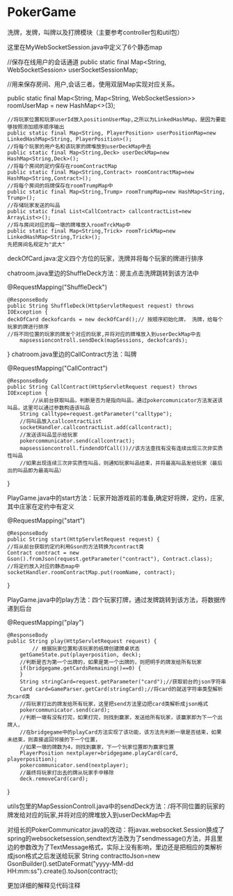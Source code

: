 # PokerGame
洗牌，发牌，叫牌以及打牌模块（主要参考controller包和util包）

这里在MyWebSocketSession.java中定义了6个静态map
   
   //保存在线用户的会话通道
   public static final Map<String, WebSocketSession> userSocketSessionMap;
  
  //用来保存房间、用户,会话三者。使用双层Map实现对应关系。
   
   public  static final Map<String, Map<String, WebSocketSession>> roomUserMap = new HashMap<>(3);
    
    //将玩家位置和玩家userId放入positionUserMap,之所以为LinkedHashMap，是因为要能够按照添加顺序顺序输出
    public static final Map<String, PlayerPosition> userPositionMap=new LinkedHashMap<String, PlayerPosition>();
    //将每个玩家的用户名和该玩家的牌堆放到userDeckMap中去
    public static final Map<String,Deck> userDeckMap=new HashMap<String,Deck>();   
    //将每个房间的定约保存在roomContractMap
    public static final Map<String,Contract> roomContractMap=new HashMap<String,Contract>();
    //将每个房间的将牌保存在roomTrumpMap中
    public static final Map<String,Trump> roomTrumpMap=new HashMap<String, Trump>();
    //存储玩家发送的叫品
    public static final List<CallContract> callcontractList=new ArrayList<>();
    //将与房间对应的每一墩的牌堆放入roomTrckMap中
    public static final Map<String,Trick> roomTrickMap=new LinkedHashMap<String,Trick>(); 
    先把房间名规定为"武大"
    
deckOfCard.java:定义四个方位的玩家，洗牌并将每个玩家的牌进行排序
 
chatroom.java里边的ShuffleDeck方法：房主点击洗牌跳转到该方法中
 
 @RequestMapping("ShuffleDeck")
	
	@ResponseBody
	public String ShuffleDeck(HttpServletRequest request) throws IOException {
	deckOfCard deckofcards = new deckOfCard();// 按顺序初始化牌， 洗牌，给每个玩家的牌进行排序
	//将不同位置的玩家的牌发个对应的玩家,并将对应的牌堆放入到userDeckMap中去
        mapsessioncontroll.sendDeck(mapSessions, deckofcards);
   
  }
chatroom.java里边的CallContract方法：叫牌
 
 @RequestMapping("CallContract")
	
	@ResponseBody
	public String CallContract(HttpServletRequest request) throws IOException {
	        //从前台获取叫品，判断是否为是指向叫品，通过pokercomunicator方法发送该叫品，这里可以通过参数构造该叫品
		String calltype=request.getParameter("calltype");
		//将叫品放入callcontractList
		socketHandler.callcontractList.add(callcontract);
		//发送该叫品显示给玩家
		pokercommunicator.send(callcontract);
		mapsessioncontroll.findendOfCall())//该方法查找有没有连续出现三次非实质性叫品
		//如果出现连续三次非实质性叫品，则通知玩家叫品结束，并将最高叫品发给玩家（最后出的叫品即为最高叫品）
   
  }

PlayGame.java中的start方法：玩家开始游戏前的准备,确定好将牌，定约，庄家,其中庄家在定约中有定义
 
 @RequestMapping("start")
	
	@ResponseBody
	public String start(HttpServletRequest request) {
	//将从前台获取的定约利用Gson的方法转换为contract类
	Contract contract = new Gson().fromJson(request.getParameter("contract"), Contract.class);
	//将定约放入对应的静态map中
	socketHandler.roomContractMap.put(roomName, contract);
  
  }
  
PlayGame.java中的play方法：四个玩家打牌，通过发牌跳转到该方法，将数据传递到后台
  
  @RequestMapping("play")
	
	@ResponseBody
	public String play(HttpServletRequest request) {
	        // 根据玩家位置和该玩家的纸牌创建牌桌状态
		getGameState.put(playerposition, deck);
		//判断是否为第一个出牌的，如果是第一个出牌的，则把明手的牌发给所有玩家
		if(bridgegame.getCardsRemaining()==0) {
		}
		String stringCard=request.getParameter("card");//获取前台的json字符串
		Card card=GameParser.getCard(stringCard);//将card的就送字符串类型解析为card类
		//将玩家打出的牌发给所有玩家，这里把send方法里边把card类解析成json格式
		pokercommunicator.send(card);
		//判断一墩有没有打完，如果打完，则找到赢家，发送给所有玩家，该赢家即为下一个出牌人，
		//在bridgegame中的playCard方法实现了该功能，该方法先判断一墩是否结束，如果未结束，则直接返回邻接的下一个位置，
		//如果一墩的牌数为4，则找到赢家，下一个玩家位置即为赢家位置
		PlayerPosition nextplayer=bridgegame.playCard(card, playerposition);
		pokercommunicator.send(nextplayer);
		//最终将玩家打出去的牌从玩家手中移除
		deck.removeCard(card);
		
  
  }
  
utils包里的MapSessionControll.java中的sendDeck方法：/将不同位置的玩家的牌发给对应的玩家,并将对应的牌堆放入到userDeckMap中去

对组长的PokerCommunicator.java的改动：将javax.websocket.Session换成了spring的websocketsession,sendtext方法改为了sendmessage()方法，并且里边的参数改为了TextMessage格式，实际上没有影响，里边还是把相应的类解析成json格式之后发送给玩家
String contracttoJson=new GsonBuilder().setDateFormat("yyyy-MM-dd HH:mm:ss").create().toJson(contract);

更加详细的解释见代码注释

